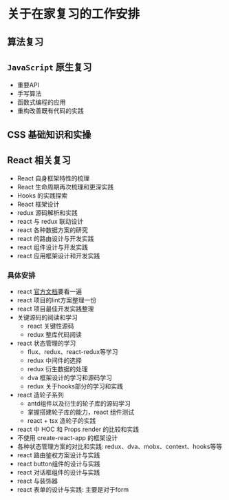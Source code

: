 # 关于在家复习的工作安排

## 算法复习

## `JavaScript` 原生复习

* 重要API
* 手写算法
* 函数式编程的应用
* 重构改善既有代码的实践

## CSS 基础知识和实操

## React 相关复习

* React 自身框架特性的梳理
* React 生命周期再次梳理和更深实践
* Hooks 的实践探索
* React 框架设计
* redux 源码解析和实践
* react 与 redux 联动设计
* react 各种数据方案的研究
* react 的路由设计与开发实践
* react 组件设计与开发实践
* react 应用框架设计和开发实践

### 具体安排

* react [官方文档](https://reactjs.org/docs/getting-started.html)要看一遍
* react 项目的lint方案整理一份
* react 项目最佳开发实践整理
* 关键源码的阅读和学习
  * react 关键性源码
  * redux 整库代码阅读
* react 状态管理的学习
  * flux、redux、react-redux等学习
  * redux 中间件的选择
  * redux 衍生数据的处理
  * dva 框架设计的学习和源码学习
  * redux 关于hooks部分的学习和实践
* react 造轮子系列
  * antd组件以及衍生的轮子库的源码学习
  * 掌握搭建轮子库的能力，react 组件测试
  * react + tsx 造轮子的实践
* react 中 HOC 和 Props render 的比较和实践
* 不使用 create-react-app 的框架设计
* 各种状态管理方案的对比和实践: redux、dva、mobx、context、hooks等等
* react 路由鉴权方案设计与实践
* react button组件的设计与实践
* react 对话框组件的设计与实践
* react 与装饰器
* react 表单的设计与实践: 主要是对于form